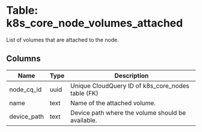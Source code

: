 
# Table: k8s_core_node_volumes_attached
List of volumes that are attached to the node.
## Columns
| Name        | Type           | Description  |
| ------------- | ------------- | -----  |
|node_cq_id|uuid|Unique CloudQuery ID of k8s_core_nodes table (FK)|
|name|text|Name of the attached volume.|
|device_path|text|Device path where the volume should be available.|
